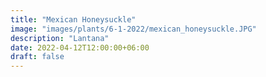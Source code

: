 ```yaml
---
title: "Mexican Honeysuckle"
image: "images/plants/6-1-2022/mexican_honeysuckle.JPG"
description: "Lantana"
date: 2022-04-12T12:00:00+06:00
draft: false
---
```



